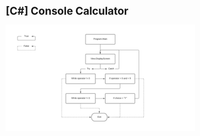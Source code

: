 # [C#] Console Calculator

![Flowchart](https://github.com/math-reis/console-calculator/blob/main/Flowchart.png)

